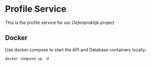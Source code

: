 # Profile Service     
This is the profile service for our *Oefenpraktijk* project

## Docker
Use docker compose to start the API and Database containers locally:

```docker compose up -d```
